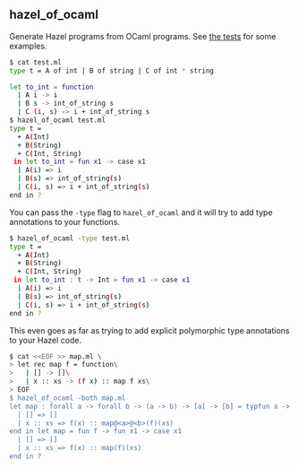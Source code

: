 hazel_of_ocaml
--------------

Generate Hazel programs from OCaml programs. See [the tests](./test/test.ml) for some examples.

```sh
$ cat test.ml
type t = A of int | B of string | C of int * string

let to_int = function
  | A i -> i
  | B s -> int_of_string s
  | C (i, s) -> i + int_of_string s
$ hazel_of_ocaml test.ml
type t =
  + A(Int)
  + B(String)
  + C(Int, String)
 in let to_int = fun x1 -> case x1
  | A(i) => i
  | B(s) => int_of_string(s)
  | C(i, s) => i + int_of_string(s)
end in ?
```

You can pass the `-type` flag to `hazel_of_ocaml` and it will try to add type annotations to your functions.

```sh
$ hazel_of_ocaml -type test.ml
type t =
  + A(Int)
  + B(String)
  + C(Int, String)
 in let to_int : t -> Int = fun x1 -> case x1
  | A(i) => i
  | B(s) => int_of_string(s)
  | C(i, s) => i + int_of_string(s)
end in ?
```

This even goes as far as trying to add explicit polymorphic type annotations to your Hazel code.

```sh
$ cat <<EOF >> map.ml \
> let rec map f = function\
>   | [] -> []\
>   | x :: xs -> (f x) :: map f xs\
> EOF
$ hazel_of_ocaml -both map.ml
let map : forall a -> forall b -> (a -> b) -> [a] -> [b] = typfun a -> typfun b -> fun f -> fun x2 -> case x2
  | [] => []
  | x :: xs => f(x) :: map@<a>@<b>(f)(xs)
end in let map = fun f -> fun x1 -> case x1
  | [] => []
  | x :: xs => f(x) :: map(f)(xs)
end in ?
```
